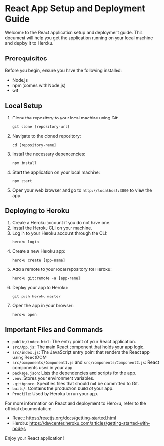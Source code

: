 # React App Setup and Deployment Guide

Welcome to the React application setup and deployment guide. This document will help you get the application running on your local machine and deploy it to Heroku.

## Prerequisites

Before you begin, ensure you have the following installed:
- Node.js
- npm (comes with Node.js)
- Git

## Local Setup

1. Clone the repository to your local machine using Git:
   ```
   git clone [repository-url]
   ```
2. Navigate to the cloned repository:
   ```
   cd [repository-name]
   ```
3. Install the necessary dependencies:
   ```
   npm install
   ```
4. Start the application on your local machine:
   ```
   npm start
   ```
5. Open your web browser and go to `http://localhost:3000` to view the app.

## Deploying to Heroku

1. Create a Heroku account if you do not have one.
2. Install the Heroku CLI on your machine.
3. Log in to your Heroku account through the CLI:
   ```
   heroku login
   ```
4. Create a new Heroku app:
   ```
   heroku create [app-name]
   ```
5. Add a remote to your local repository for Heroku:
   ```
   heroku git:remote -a [app-name]
   ```
6. Deploy your app to Heroku:
   ```
   git push heroku master
   ```
7. Open the app in your browser:
   ```
   heroku open
   ```

## Important Files and Commands

- `public/index.html`: The entry point of your React application.
- `src/App.js`: The main React component that holds your app logic.
- `src/index.js`: The JavaScript entry point that renders the React app using ReactDOM.
- `src/components/Component1.js` and `src/components/Component2.js`: React components used in your app.
- `package.json`: Lists the dependencies and scripts for the app.
- `.env`: Stores your environment variables.
- `.gitignore`: Specifies files that should not be committed to Git.
- `build/`: Contains the production build of your app.
- `Procfile`: Used by Heroku to run your app.

For more information on React and deployment to Heroku, refer to the official documentation:

- React: https://reactjs.org/docs/getting-started.html
- Heroku: https://devcenter.heroku.com/articles/getting-started-with-nodejs

Enjoy your React application!